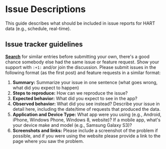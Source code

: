 # Issue Descriptions

This guide describes what should be included in issue reports for HART data (e.g., schedule, real-time).

## Issue tracker guidelines

**[Search](https://github.com/Hillsborough-Transit-Authority/hart-data/search?q=&ref=cmdform&type=Issues)** for similar entries before submitting your own, there's a good chance somebody else had the same issue or feature request. Show your support with `:+1:` and/or join the discussion. Please submit issues in the following format (as the first post) and feature requests in a similar format:

1. **Summary:** Summarize your issue in one sentence (what goes wrong, what did you expect to happen)
2. **Steps to reproduce:** How can we reproduce the issue?
3. **Expected behavior:** What did you expect to see in the app?
4. **Observed behavior:** What did you see instead?  Describe your issue in detail here, including the date/time of requests that produced the data.
5. **Application and Device Type:** What app were you using (e.g., Android, iPhone, Windows Phone, Windows 8, website)?  If a mobile app, what's your device make and model (e.g., Samsung Galaxy S3)?
6. **Screenshots and links:** Please include a screenshot of the problem if possible, and if you were using the website please provide a link to the page where you saw the problem.
